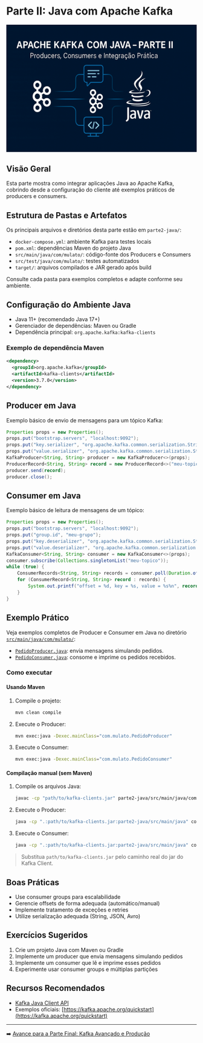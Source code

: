 # Parte II: Java com Apache Kafka

![Apache Kafka com Java – Parte II](img/kafka-java-parte2.png)

## Visão Geral

Esta parte mostra como integrar aplicações Java ao Apache Kafka, cobrindo desde a configuração do cliente até exemplos práticos de producers e consumers.

## Estrutura de Pastas e Artefatos

Os principais arquivos e diretórios desta parte estão em `parte2-java/`:

- `docker-compose.yml`: ambiente Kafka para testes locais
- `pom.xml`: dependências Maven do projeto Java
- `src/main/java/com/mulato/`: código-fonte dos Producers e Consumers
- `src/test/java/com/mulato/`: testes automatizados
- `target/`: arquivos compilados e JAR gerado após build

Consulte cada pasta para exemplos completos e adapte conforme seu ambiente.

## Configuração do Ambiente Java

- Java 11+ (recomendado Java 17+)
- Gerenciador de dependências: Maven ou Gradle
- Dependência principal: `org.apache.kafka:kafka-clients`

### Exemplo de dependência Maven

```xml
<dependency>
  <groupId>org.apache.kafka</groupId>
  <artifactId>kafka-clients</artifactId>
  <version>3.7.0</version>
</dependency>
```

## Producer em Java

Exemplo básico de envio de mensagens para um tópico Kafka:

```java
Properties props = new Properties();
props.put("bootstrap.servers", "localhost:9092");
props.put("key.serializer", "org.apache.kafka.common.serialization.StringSerializer");
props.put("value.serializer", "org.apache.kafka.common.serialization.StringSerializer");
KafkaProducer<String, String> producer = new KafkaProducer<>(props);
ProducerRecord<String, String> record = new ProducerRecord<>("meu-topico", "chave", "mensagem");
producer.send(record);
producer.close();
```

## Consumer em Java

Exemplo básico de leitura de mensagens de um tópico:

```java
Properties props = new Properties();
props.put("bootstrap.servers", "localhost:9092");
props.put("group.id", "meu-grupo");
props.put("key.deserializer", "org.apache.kafka.common.serialization.StringDeserializer");
props.put("value.deserializer", "org.apache.kafka.common.serialization.StringDeserializer");
KafkaConsumer<String, String> consumer = new KafkaConsumer<>(props);
consumer.subscribe(Collections.singletonList("meu-topico"));
while (true) {
    ConsumerRecords<String, String> records = consumer.poll(Duration.ofMillis(100));
    for (ConsumerRecord<String, String> record : records) {
        System.out.printf("offset = %d, key = %s, value = %s%n", record.offset(), record.key(), record.value());
    }
}
```

## Exemplo Prático

Veja exemplos completos de Producer e Consumer em Java no diretório [`src/main/java/com/mulato/`](parte2-java/src/main/java/com/mulato/):

- [`PedidoProducer.java`](parte2-java/src/main/java/com/mulato/PedidoProducer.java): envia mensagens simulando pedidos.
- [`PedidoConsumer.java`](parte2-java/src/main/java/com/mulato/PedidoConsumer.java): consome e imprime os pedidos recebidos.

### Como executar

#### Usando Maven

1. Compile o projeto:

   ```sh
   mvn clean compile
   ```

2. Execute o Producer:

   ```sh
   mvn exec:java -Dexec.mainClass="com.mulato.PedidoProducer"
   ```

3. Execute o Consumer:

   ```sh
   mvn exec:java -Dexec.mainClass="com.mulato.PedidoConsumer"
   ```

#### Compilação manual (sem Maven)

1. Compile os arquivos Java:

   ```sh
   javac -cp "path/to/kafka-clients.jar" parte2-java/src/main/java/com/mulato/PedidoProducer.java parte2-java/src/main/java/com/mulato/PedidoConsumer.java
   ```

2. Execute o Producer:

   ```sh
   java -cp ".:path/to/kafka-clients.jar:parte2-java/src/main/java" com.mulato.PedidoProducer
   ```

3. Execute o Consumer:

   ```sh
   java -cp ".:path/to/kafka-clients.jar:parte2-java/src/main/java" com.mulato.PedidoConsumer
   ```

> Substitua `path/to/kafka-clients.jar` pelo caminho real do jar do Kafka Client.

## Boas Práticas

- Use consumer groups para escalabilidade
- Gerencie offsets de forma adequada (automático/manual)
- Implemente tratamento de exceções e retries
- Utilize serialização adequada (String, JSON, Avro)

## Exercícios Sugeridos

1. Crie um projeto Java com Maven ou Gradle
2. Implemente um producer que envia mensagens simulando pedidos
3. Implemente um consumer que lê e imprime esses pedidos
4. Experimente usar consumer groups e múltiplas partições

## Recursos Recomendados

- [Kafka Java Client API](https://kafka.apache.org/documentation/#producerapi)
- Exemplos oficiais: [https://kafka.apache.org/quickstart](https://kafka.apache.org/quickstart)

---

➡️ [Avance para a Parte Final: Kafka Avançado e Produção](parte-final-avancado.md)
